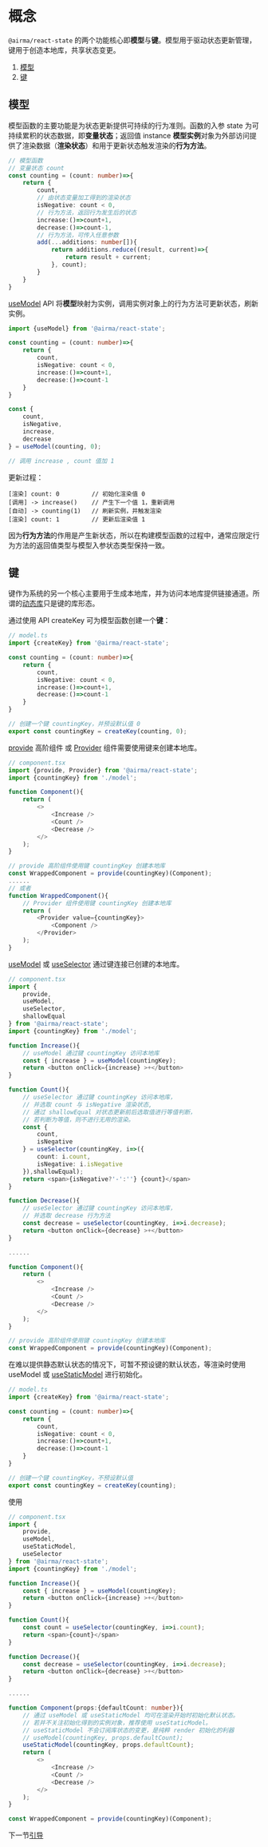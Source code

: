 # 概念

`@airma/react-state` 的两个功能核心即**模型**与**键**。模型用于驱动状态更新管理，键用于创造本地库，共享状态变更。

1. [模型](/zh/react-state/concepts?id=模型)
2. [键](/zh/react-state/concepts?id=键)

## 模型

模型函数的主要功能是为状态更新提供可持续的行为准则。函数的入参 state 为可持续累积的状态数据，即**变量状态**；返回值 instance **模型实例**对象为外部访问提供了渲染数据（**渲染状态**）和用于更新状态触发渲染的**行为方法**。

```ts
// 模型函数
// 变量状态 count
const counting = (count: number)=>{
    return {
        count,
        // 由状态变量加工得到的渲染状态
        isNegative: count < 0,
        // 行为方法，返回行为发生后的状态
        increase:()=>count+1,
        decrease:()=>count-1,
        // 行为方法，可传入任意参数
        add(...additions: number[]){
            return additions.reduce((result, current)=>{
                return result + current;
            }, count);
        }
    }
}
```

[useModel](/zh/react-state/api?id=usemodel) API 将**模型**映射为实例，调用实例对象上的行为方法可更新状态，刷新实例。

```ts
import {useModel} from '@airma/react-state';

const counting = (count: number)=>{
    return {
        count,
        isNegative: count < 0,
        increase:()=>count+1,
        decrease:()=>count-1
    }
}

const {
    count,
    isNegative,
    increase,
    decrease
} = useModel(counting, 0);

// 调用 increase , count 值加 1
```

更新过程：

```
[渲染] count: 0         // 初始化渲染值 0
[调用] -> increase()    // 产生下一个值 1，重新调用
[自动] -> counting(1)   // 刷新实例，并触发渲染
[渲染] count: 1         // 更新后渲染值 1
```

因为**行为方法**的作用是产生新状态，所以在构建模型函数的过程中，通常应限定行为方法的返回值类型与模型入参状态类型保持一致。

## 键

键作为系统的另一个核心主要用于生成本地库，并为访问本地库提供链接通道。所谓的[动态库](/zh/react-state/index?id=为什么要支持-reactcontext-库管理模式？)只是键的库形态。

通过使用 API createKey 可为模型函数创建一个**键**：

```ts
// model.ts
import {createKey} from '@airma/react-state';

const counting = (count: number)=>{
    return {
        count,
        isNegative: count < 0,
        increase:()=>count+1,
        decrease:()=>count-1
    }
}

// 创建一个键 countingKey，并预设默认值 0
export const countingKey = createKey(counting, 0);
```

[provide](/zh/react-state/api?id=provide) 高阶组件 或 [Provider](/zh/react-state/api?id=provider) 组件需要使用键来创建本地库。

```ts
// component.tsx
import {provide, Provider} from '@airma/react-state';
import {countingKey} from './model';

function Component(){
    return (
        <>
            <Increase />
            <Count />
            <Decrease />
        </>
    );
}

// provide 高阶组件使用键 countingKey 创建本地库
const WrappedComponent = provide(countingKey)(Component);
......
// 或者
function WrappedComponent(){
    // Provider 组件使用键 countingKey 创建本地库
    return (
        <Provider value={countingKey}>
            <Component />
        </Provider>
    );
}
```

[useModel](/zh/react-state/api?id=usemodel) 或 [useSelector](/zh/react-state/api?id=useselector) 通过键连接已创建的本地库。

```ts
// component.tsx
import {
    provide, 
    useModel, 
    useSelector,
    shallowEqual
} from '@airma/react-state';
import {countingKey} from './model';

function Increase(){
    // useModel 通过键 countingKey 访问本地库
    const { increase } = useModel(countingKey);
    return <button onClick={increase} >+</button>
}

function Count(){
    // useSelector 通过键 countingKey 访问本地库，
    // 并选取 count 与 isNegative 渲染状态,
    // 通过 shallowEqual 对状态更新前后选取值进行等值判断，
    // 若判断为等值，则不进行无用的渲染。 
    const {
        count, 
        isNegative
    } = useSelector(countingKey, i=>({
        count: i.count, 
        isNegative: i.isNegative
    }),shallowEqual);
    return <span>{isNegative?'-':''} {count}</span>
}

function Decrease(){
    // useSelector 通过键 countingKey 访问本地库，
    // 并选取 decrease 行为方法
    const decrease = useSelector(countingKey, i=>i.decrease);
    return <button onClick={decrease} >+</button>
}

......

function Component(){
    return (
        <>
            <Increase />
            <Count />
            <Decrease />
        </>
    );
}

// provide 高阶组件使用键 countingKey 创建本地库
const WrappedComponent = provide(countingKey)(Component);
```

在难以提供静态默认状态的情况下，可暂不预设键的默认状态，等渲染时使用 useModel 或 [useStaticModel](/zh/react-state/api?id=usestaticmodel) 进行初始化。

```ts
// model.ts
import {createKey} from '@airma/react-state';

const counting = (count: number)=>{
    return {
        count,
        isNegative: count < 0,
        increase:()=>count+1,
        decrease:()=>count-1
    }
}

// 创建一个键 countingKey，不预设默认值
export const countingKey = createKey(counting);
```

使用

```ts
// component.tsx
import {
    provide, 
    useModel, 
    useStaticModel,
    useSelector
} from '@airma/react-state';
import {countingKey} from './model';

function Increase(){
    const { increase } = useModel(countingKey);
    return <button onClick={increase} >+</button>
}

function Count(){
    const count = useSelector(countingKey, i=>i.count);
    return <span>{count}</span>
}

function Decrease(){
    const decrease = useSelector(countingKey, i=>i.decrease);
    return <button onClick={decrease} >+</button>
}

......

function Component(props:{defaultCount: number}){
    // 通过 useModel 或 useStaticModel 均可在渲染开始时初始化默认状态。
    // 若并不关注初始化得到的实例对象，推荐使用 useStaticModel。
    // useStaticModel 不会订阅库状态的变更，是纯粹 render 初始化的利器
    // useModel(countingKey, props.defaultCount);
    useStaticModel(countingKey, props.defaultCount);
    return (
        <>
            <Increase />
            <Count />
            <Decrease />
        </>
    );
}

const WrappedComponent = provide(countingKey)(Component);
```

下一节[引导](/zh/react-state/guides)
